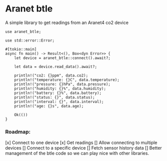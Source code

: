 # Aranet btle

A simple library to get readings from an Aranet4 co2 device

```
use aranet_btle;

use std::error::Error;

#[tokio::main]
async fn main() -> Result<(), Box<dyn Error>> {
    let device = aranet_btle::connect().await?;

    let data = device.read_data().await?;

    println!("co2: {}ppm", data.co2);
    println!("temperature: {}C", data.temperature);
    println!("pressure: {}hPa", data.pressure);
    println!("humidity: {}%", data.humidity);
    println!("battery: {}%", data.battery);
    println!("status: {}", data.status);
    println!("interval: {}", data.interval);
    println!("age: {}s", data.age);

    Ok(())
}
```

### Roadmap:
[x] Connect to one device
[x] Get readings
[] Allow connecting to multiple devices
[] Connect to a specific device
[] Fetch sensor history data
[] Better management of the btle code so we can play nice with other libraries.